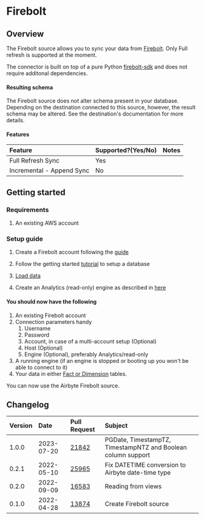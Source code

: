 # Firebolt

## Overview

The Firebolt source allows you to sync your data from [Firebolt](https://www.firebolt.io/). Only
Full refresh is supported at the moment.

The connector is built on top of a pure Python
[firebolt-sdk](https://pypi.org/project/firebolt-sdk/) and does not require additonal dependencies.

#### Resulting schema

The Firebolt source does not alter schema present in your database. Depending on the destination
connected to this source, however, the result schema may be altered. See the destination's
documentation for more details.

#### Features

| Feature                   | Supported?\(Yes/No\) | Notes |
| :------------------------ | :------------------- | :---- |
| Full Refresh Sync         | Yes                  |       |
| Incremental - Append Sync | No                   |       |

## Getting started

### Requirements

1. An existing AWS account

### Setup guide

1. Create a Firebolt account following the
   [guide](https://docs.firebolt.io/managing-your-account/creating-an-account.html)

1. Follow the getting started [tutorial](https://docs.firebolt.io/getting-started.html) to setup a
   database

1. [Load data](https://docs.firebolt.io/loading-data/loading-data.html)

1. Create an Analytics (read-only) engine as described in
   [here](https://docs.firebolt.io/working-with-engines/working-with-engines-using-the-firebolt-manager.html)

#### You should now have the following

1. An existing Firebolt account
1. Connection parameters handy
   1. Username
   1. Password
   1. Account, in case of a multi-account setup (Optional)
   1. Host (Optional)
   1. Engine (Optional), preferably Analytics/read-only
1. A running engine (if an engine is stopped or booting up you won't be able to connect to it)
1. Your data in either
   [Fact or Dimension](https://docs.firebolt.io/working-with-tables.html#fact-and-dimension-tables)
   tables.

You can now use the Airbyte Firebolt source.

## Changelog

| Version | Date       | Pull Request                                             | Subject                                                      |
| :------ | :--------- | :------------------------------------------------------- | :----------------------------------------------------------- |
| 1.0.0   | 2023-07-20 | [21842](https://github.com/airbytehq/airbyte/pull/21842) | PGDate, TimestampTZ, TimestampNTZ and Boolean column support |
| 0.2.1   | 2022-05-10 | [25965](https://github.com/airbytehq/airbyte/pull/25965) | Fix DATETIME conversion to Airbyte date-time type            |
| 0.2.0   | 2022-09-09 | [16583](https://github.com/airbytehq/airbyte/pull/16583) | Reading from views                                           |
| 0.1.0   | 2022-04-28 | [13874](https://github.com/airbytehq/airbyte/pull/13874) | Create Firebolt source                                       |
